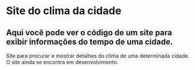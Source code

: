 # Site do clima da cidade
## Aqui você pode ver o código de um site para exibir informações do tempo de uma cidade.
 Site para procurar e mostrar detalhes do clima de uma determinada cidade.
O site ainda se encontra em desenvolvimento.
